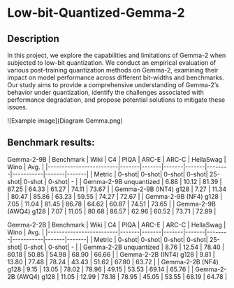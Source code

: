 # Low-bit-Quantized-Gemma-2

## Description
In this project, we explore the capabilities and limitations of Gemma-2 when subjected to low-bit quantization. We conduct an empirical evaluation of various post-training quantization methods on Gemma-2, examining their impact on model performance across different bit-widths and benchmarks. Our study aims to provide a comprehensive understanding of Gemma-2’s behavior under quantization, identify the challenges associated with performance degradation, and propose potential solutions to mitigate these issues.

![Example image](Diagram Gemma.png)

## Benchmark results:
Gemma-2-9B
| Benchmark               | Wiki  | C4    | PIQA  | ARC-E | ARC-C  | HellaSwag | Wino  | Avg.  |
|-------------------------|-------|-------|-------|-------|--------|-----------|-------|-------|
| Metric                  | 0-shot| 0-shot| 0-shot| 0-shot| 25-shot| 0-shot    | 0-shot| -     |
| Gemma-2-9B unquantized  | 6.88  | 10.12 | 81.39 | 87.25 | 64.33  | 61.27     | 74.11 | 73.67 |
| Gemma-2-9B (INT4) g128  | 7.27  | 11.34 | 80.47 | 85.86 | 63.23  | 59.55     | 74.27 | 72.67 |
| Gemma-2-9B (NF4) g128   | 7.05  | 11.04 | 81.45 | 86.78 | 64.62  | 60.87     | 74.51 | 73.65 |
| Gemma-2-9B (AWQ4) g128  | 7.07  | 11.05 | 80.68 | 86.57 | 62.96  | 60.52     | 73.71 | 72.89 |

Gemma-2-2B
| Benchmark               | Wiki  | C4    | PIQA  | ARC-E | ARC-C  | HellaSwag | Wino  | Avg.  |
|-------------------------|-------|-------|-------|-------|--------|-----------|-------|-------|
| Metric                  | 0-shot| 0-shot| 0-shot| 0-shot| 25-shot| 0-shot    | 0-shot| -     |
| Gemma-2-2B unquantized  | 8.76  | 12.54 | 78.40 | 80.18 | 50.85  | 54.98     | 68.90 | 66.66 |
| Gemma-2-2B (INT4) g128  | 9.81  | 13.80 | 77.48 | 78.24 | 43.43  | 51.62     | 67.80 | 63.72 |
| Gemma-2-2B (NF4) g128   | 9.15  | 13.05 | 78.02 | 78.96 | 49.15  | 53.53     | 69.14 | 65.76 |
| Gemma-2-2B (AWQ4) g128  | 11.05 | 12.99 | 78.18 | 78.95 | 45.05  | 53.55     | 68.19 | 64.78 |


